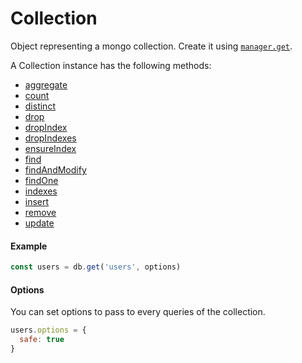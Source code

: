 # Collection

Object representing a mongo collection. Create it using [`manager.get`](/docs/manager/get.md).

A Collection instance has the following methods:
  * [aggregate](/docs/collection/aggregate.md)
  * [count](/docs/collection/count.md)
  * [distinct](/docs/collection/distinct.md)
  * [drop](/docs/collection/drop.md)
  * [dropIndex](/docs/collection/dropIndex.md)
  * [dropIndexes](/docs/collection/dropIndexes.md)
  * [ensureIndex](/docs/collection/ensureIndex.md)
  * [find](/docs/collection/find.md)
  * [findAndModify](/docs/collection/findAndModify.md)
  * [findOne](/docs/collection/findOne.md)
  * [indexes](/docs/collection/indexes.md)
  * [insert](/docs/collection/insert.md)
  * [remove](/docs/collection/remove.md)
  * [update](/docs/collection/update.md)

#### Example

```js
const users = db.get('users', options)
```

#### Options

You can set options to pass to every queries of the collection.
```js
users.options = {
  safe: true
}
```
